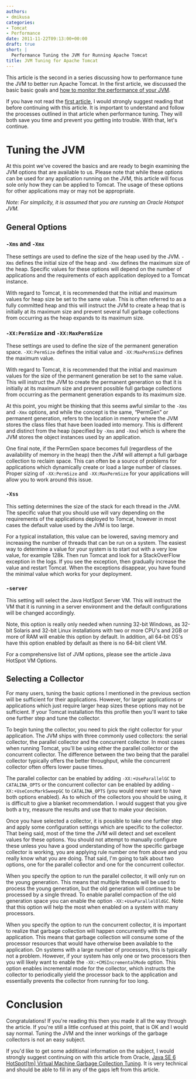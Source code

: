 ```yaml
---
authors:
- dmikusa
categories:
- Tomcat
- Performance
date: 2011-11-22T09:13:00+00:00
draft: true
short: |
  Performance Tuning the JVM for Running Apache Tomcat
title: JVM Tuning for Apache Tomcat
---
```


This article is the second in a series discussing how to performance tune the JVM to better run Apache Tomcat. In the first article, we discussed the basic basic goals and [how to monitor the performance of your JVM](../tomcat-gc-measurement).

If you have not read the [first article](../tomcat-gc-measurement), I would strongly suggest reading that before continuing with this article. It is important to understand and follow the processes outlined in that article when performance tuning. They will both save you time and prevent you getting into trouble. With that, let's continue.

# Tuning the JVM

At this point we've covered the basics and are ready to begin examining the JVM options that are available to us. Please note that while these options can be used for any application running on the JVM, this article will focus sole only how they can be applied to Tomcat. The usage of these options for other applications may or may not be appropriate.

*Note: For simplicity, it is assumed that you are running an Oracle Hotspot JVM.*

## General Options

### `-Xms` and `-Xmx`

These settings are used to define the size of the heap used by the JVM. `-Xms` defines the initial size of the heap and `-Xmx` defines the maximum size of the heap. Specific values for these options will depend on the number of applications and the requirements of each application deployed to a Tomcat instance.

With regard to Tomcat, it is recommended that the initial and maximum values for heap size be set to the same value. This is often referred to as a fully committed heap and this will instruct the JVM to create a heap that is initially at its maximum size and prevent several full garbage collections from occurring as the heap expands to its maximum size.

### `-XX:PermSize` and `-XX:MaxPermSize`

These settings are used to define the size of the permanent generation space. `-XX:PermSize` defines the initial value and `-XX:MaxPermSize` defines the maximum value.

With regard to Tomcat, it is recommended that the initial and maximum values for the size of the permanent generation be set to the same value. This will instruct the JVM to create the permanent generation so that it is initially at its maximum size and prevent possible full garbage collections from occurring as the permanent generation expands to its maximum size.

At this point, you might be thinking that this seems awful similar to the `-Xms` and `-Xmx` options, and while the concept is the same, “PermGen” or permanent generation, refers to the location in memory where the JVM stores the class files that have been loaded into memory. This is different and distinct from the heap (specified by `-Xms` and `-Xmx`) which is where the JVM stores the object instances used by an application.

One final note, if the PermGen space becomes full (regardless of the availability of memory in the heap) then the JVM will attempt a full garbage collection to reclaim space. This can often be a source of problems for applications which dynamically create or load a large number of classes. Proper sizing of `-XX:PermSize` and `-XX:MaxPermSize` for your applications will allow you to work around this issue.

### `-Xss`

This setting determines the size of the stack for each thread in the JVM. The specific value that you should use will vary depending on the requirements of the applications deployed to Tomcat, however in most cases the default value used by the JVM is too large.

For a typical installation, this value can be lowered, saving memory and increasing the number of threads that can be run on a system. The easiest way to determine a value for your system is to start out with a very low value, for example 128k. Then run Tomcat and look for a StackOverFlow exception in the logs. If you see the exception, then gradually increase the value and restart Tomcat. When the exceptions disappear, you have found the minimal value which works for your deployment.

### `-server`

This setting will select the Java HotSpot Server VM. This will instruct the VM that it is running in a server environment and the default configurations will be changed accordingly.

Note, this option is really only needed when running 32-bit Windows, as 32-bit Solaris and 32-bit Linux installations with two or more CPU's and 2GB or more of RAM will enable this option by default. In addition, all 64-bit OS's have this option enabled by default as there is no 64-bit client VM.

For a comprehensive list of JVM options, please see the article Java HotSpot VM Options.

## Selecting a Collector

For many users, tuning the basic options I mentioned in the previous section will be sufficient for their applications. However, for larger applications or applications which just require larger heap sizes these options may not be sufficient. If your Tomcat installation fits this profile then you'll want to take one further step and tune the collector.

To begin tuning the collector, you need to pick the right collector for your application. The JVM ships with three commonly used collectors: the serial collector, the parallel collector and the concurrent collector. In most cases when running Tomcat, you'll be using either the parallel collector or the concurrent collector. The difference between the two being that the parallel collector typically offers the better throughput, while the concurrent collector often offers lower pause times.

The parallel collector can be enabled by adding `-XX:+UseParallelGC` to `CATALINA_OPTS` or the concurrent collector can be enabled by adding `-XX:+UseConcMarkSweepGC` to `CATALINA_OPTS` (you would never want to have both options enabled). As to which of the collectors you should be using, it is difficult to give a blanket recommendation. I would suggest that you give both a try, measure the results and use that to make your decision.

Once you have selected a collector, it is possible to take one further step and apply some configuration settings which are specific to the collector. That being said, most of the time the JVM will detect and set excellent values for these options. You should not attempt to manually configure these unless you have a good understanding of how the specific garbage collector is working, you are applying rule number one from above and you really know what you are doing. That said, I'm going to talk about two options, one for the parallel collector and one for the concurrent collector.

When you specify the option to run the parallel collector, it will only run on the young generation. This means that multiple threads will be used to process the young generation, but the old generation will continue to be processed by a single thread. To enable parallel compaction of the old generation space you can enable the option `-XX:+UseParallelOldGC`. Note that this option will help the most when enabled on a system with many processors.

When you specify the option to run the concurrent collector, it is important to realize that garbage collection will happen concurrently with the application. This means that garbage collection will consume some of the processor resources that would have otherwise been available to the application. On systems with a large number of processors, this is typically not a problem. However, if your system has only one or two processors then you will likely want to enable the `-XX:+CMSIncrementalMode` option. This option enables incremental mode for the collector, which instructs the collector to periodically yield the processor back to the application and essentially prevents the collector from running for too long.

# Conclusion

Congratulations! If you're reading this then you made it all the way through the article. If you're still a little confused at this point, that is OK and I would say normal. Tuning the JVM and the inner workings of the garbage collectors is not an easy subject.

If you'd like to get some additional information on the subject, I would strongly suggest continuing on with this article from Oracle, [Java SE 6 HotSpot[tm] Virtual Machine Garbage Collection Tuning](http://www.oracle.com/technetwork/java/javase/gc-tuning-6-140523.html). It is very technical and should be able to fill in any of the gaps left from this article.